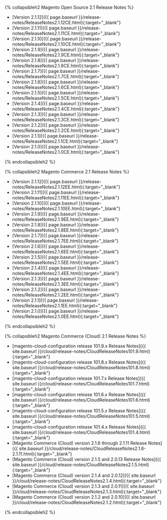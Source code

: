 
{% collapsibleh2 Magento Open Source 2.1 Release Notes %}

*  [Version 2.1.12]({{ page.baseurl }}/release-notes/ReleaseNotes2.1.12CE.html){:target="_blank"}
*  [Version 2.1.11]({{ page.baseurl }}/release-notes/ReleaseNotes2.1.11CE.html){:target="_blank"}
*  [Version 2.1.10]({{ page.baseurl }}/release-notes/ReleaseNotes2.1.10CE.html){:target="_blank"}
*  [Version 2.1.9]({{ page.baseurl }}/release-notes/ReleaseNotes2.1.9CE.html){:target="_blank"}
*  [Version 2.1.8]({{ page.baseurl }}/release-notes/ReleaseNotes2.1.8CE.html){:target="_blank"}
*  [Version 2.1.7]({{ page.baseurl }}/release-notes/ReleaseNotes2.1.7CE.html){:target="_blank"}
*  [Version 2.1.6]({{ page.baseurl }}/release-notes/ReleaseNotes2.1.6CE.html){:target="_blank"}
*  [Version 2.1.5]({{ page.baseurl }}/release-notes/ReleaseNotes2.1.5CE.html){:target="_blank"}
*  [Version 2.1.4]({{ page.baseurl }}/release-notes/ReleaseNotes2.1.4CE.html){:target="_blank"}
*  [Version 2.1.3]({{ page.baseurl }}/release-notes/ReleaseNotes2.1.3CE.html){:target="_blank"}
*  [Version 2.1.2]({{ page.baseurl }}/release-notes/ReleaseNotes2.1.2CE.html){:target="_blank"}
*  [Version 2.1.1]({{ page.baseurl }}/release-notes/ReleaseNotes2.1.1CE.html){:target="_blank"}
*  [Version 2.1.0]({{ page.baseurl }}/release-notes/ReleaseNotes2.1.0CE.html){:target="_blank"}

{% endcollapsibleh2 %}

{% collapsibleh2 Magento Commerce 2.1 Release Notes %}

*  [Version 2.1.12]({{ page.baseurl }}/release-notes/ReleaseNotes2.1.12EE.html){:target="_blank"}
*  [Version 2.1.11]({{ page.baseurl }}/release-notes/ReleaseNotes2.1.11EE.html){:target="_blank"}
*  [Version 2.1.10]({{ page.baseurl }}/release-notes/ReleaseNotes2.1.10EE.html){:target="_blank"}
*  [Version 2.1.9]({{ page.baseurl }}/release-notes/ReleaseNotes2.1.9EE.html){:target="_blank"}
*  [Version 2.1.8]({{ page.baseurl }}/release-notes/ReleaseNotes2.1.8EE.html){:target="_blank"}
*  [Version 2.1.7]({{ page.baseurl }}/release-notes/ReleaseNotes2.1.7EE.html){:target="_blank"}
*  [Version 2.1.6]({{ page.baseurl }}/release-notes/ReleaseNotes2.1.6EE.html){:target="_blank"}
*  [Version 2.1.5]({{ page.baseurl }}/release-notes/ReleaseNotes2.1.5EE.html){:target="_blank"}
*  [Version 2.1.4]({{ page.baseurl }}/release-notes/ReleaseNotes2.1.4EE.html){:target="_blank"}
*  [Version 2.1.3]({{ page.baseurl }}/release-notes/ReleaseNotes2.1.3EE.html){:target="_blank"}
*  [Version 2.1.2]({{ page.baseurl }}/release-notes/ReleaseNotes2.1.2EE.html){:target="_blank"}
*  [Version 2.1.1]({{ page.baseurl }}/release-notes/ReleaseNotes2.1.1EE.html){:target="_blank"}
*  [Version 2.1.0]({{ page.baseurl }}/release-notes/ReleaseNotes2.1.0EE.html){:target="_blank"}

{% endcollapsibleh2 %}

{% collapsibleh2 Magento Commerce (Cloud) 2.1 Release Notes %}

*  [magento-cloud-configuration release 101.9.x Release Notes]({{ site.baseurl }}/cloud/release-notes/CloudReleaseNotes101.9.html){:target="_blank"}
*  [magento-cloud-configuration release 101.8.x Release Notes]({{ site.baseurl }}/cloud/release-notes/CloudReleaseNotes101.8.html){:target="_blank"}
*  [magento-cloud-configuration release 101.7.x Release Notes]({{ site.baseurl }}/cloud/release-notes/CloudReleaseNotes101.7.html){:target="_blank"}
*  [magento-cloud-configuration release 101.6.x Release Notes]({{ site.baseurl }}/cloud/release-notes/CloudReleaseNotes101.6.html){:target="_blank"}
*  [magento-cloud-configuration release 101.5.x Release Notes]({{ site.baseurl }}/cloud/release-notes/CloudReleaseNotes101.5.html){:target="_blank"}
*  [magento-cloud-configuration release 101.4.x Release Notes]({{ site.baseurl }}/cloud/release-notes/CloudReleaseNotes101.4.html){:target="_blank"}
*  [Magento Commerce (Cloud) version 2.1.6 through 2.1.11 Release Notes]({{ site.baseurl }}/cloud/release-notes/CloudReleaseNotes2.1.6-2.1.11.html){:target="_blank"}
*  [Magento Commerce (Cloud) version 2.1.5 and 2.0.13 Release Notes]({{ site.baseurl }}/cloud/release-notes/CloudReleaseNotes2.1.5.html){:target="_blank"}
*  [Magento Commerce (Cloud) version 2.1.4 and 2.0.12]({{ site.baseurl }}/cloud/release-notes/CloudReleaseNotes2.1.4.html){:target="_blank"}
*  [Magento Commerce (Cloud) version 2.1.3 and 2.0.11]({{ site.baseurl }}/cloud/release-notes/CloudReleaseNotes2.1.3.html){:target="_blank"}
*  [Magento Commerce (Cloud) version 2.1.2 and 2.0.10]({{ site.baseurl }}/cloud/release-notes/CloudReleaseNotes2.1.2.html){:target="_blank"}

{% endcollapsibleh2 %}
